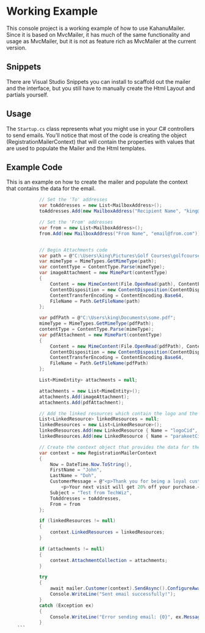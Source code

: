 ﻿# Working Example
This console project is a working example of how to use KahanuMailer.  Since it is based on MvcMailer, it has much of the same functionality and usage as MvcMailer, but it is not as feature rich as MvcMailer at the current version.

## Snippets
There are Visual Studio Snippets you can install to scaffold out the mailer and the interface, but you still have to manually create the Html Layout and partials yourself.

## Usage
The `Startup.cs` class represents what you might use in your C# controllers to send emails.  You'll notice that most of the code is creating the object (RegistrationMailerContext) that will contain the properties with values that are used to populate the Mailer and the Html templates.

## Example Code 
This is an example on how to create the mailer and populate the context that contains the data for the email.

```csharp
            // Set the 'To' addresses
            var toAddresses = new List<MailboxAddress>();
            toAddresses.Add(new MailboxAddress("Recipient Name", "king@gizmobeach.com"));

            // Set the 'From' addresses
            var from = new List<MailboxAddress>();
            from.Add(new MailboxAddress("From Name", "email@from.com"));


            // Begin Attachments code
            var path = @"C:\Users\king\Pictures\Golf Courses\golfcourse.jpg";
            var mimeType = MimeTypes.GetMimeType(path);
            var contentType = ContentType.Parse(mimeType);
            var imageAttachment = new MimePart(contentType)
            {
                Content = new MimeContent(File.OpenRead(path), ContentEncoding.Default),
                ContentDisposition = new ContentDisposition(ContentDisposition.Attachment),
                ContentTransferEncoding = ContentEncoding.Base64,
                FileName = Path.GetFileName(path)
            };

            var pdfPath = @"C:\Users\king\Documents\some.pdf";
            mimeType = MimeTypes.GetMimeType(pdfPath);
            contentType = ContentType.Parse(mimeType);
            var pdfAttachment = new MimePart(contentType)
            {
                Content = new MimeContent(File.OpenRead(pdfPath), ContentEncoding.Default),
                ContentDisposition = new ContentDisposition(ContentDisposition.Attachment),
                ContentTransferEncoding = ContentEncoding.Base64,
                FileName = Path.GetFileName(pdfPath)
            };

            List<MimeEntity> attachments = null;

            attachments = new List<MimeEntity>();
            attachments.Add(imageAttachment);
            attachments.Add(pdfAttachment);

            // Add the linked resources which contain the logo and the image in the email content.
            List<LinkedResource> linkedResources = null;
            linkedResources = new List<LinkedResource>();
            linkedResources.Add(new LinkedResource { Name = "logoCid", Cid="techwizLogo", Path = @"C:\Users\king\source\repos\KahanuMailer\ConsoleApp1\Views\RegistrationMailer\techwiz-logo.png" });
            linkedResources.Add(new LinkedResource { Name = "parakeetCid", Cid = "parakeet", Path = @"C:\Users\king\source\repos\KahanuMailer\ConsoleApp1\Views\RegistrationMailer\parakeet.png" });

            // Create the context object that provides the data for the email template.
            var context = new RegistrationMailerContext
            {
                Now = DateTime.Now.ToString(),
                FirstName = "John",
                LastName = "Doh",
                CustomerMessage = @"<p>Thank you for being a loyal customer.</p>
                    <p>Your next visit will get 20% off your purchase.</p>",
                Subject = "Test from TechWiz",
                ToAddresses = toAddresses,
                From = from
            };

            if (linkedResources != null)
            {
                context.LinkedResources = linkedResources;
            }

            if (attachments != null)
            {
                context.AttachmentCollection = attachments;
            }

            try
            {
                await mailer.Customer(context).SendAsync().ConfigureAwait(false);
                Console.WriteLine("Sent email successfully!");
            }
            catch (Exception ex)
            {
                Console.WriteLine("Error sending email: {0}", ex.Message);
            }
    ```